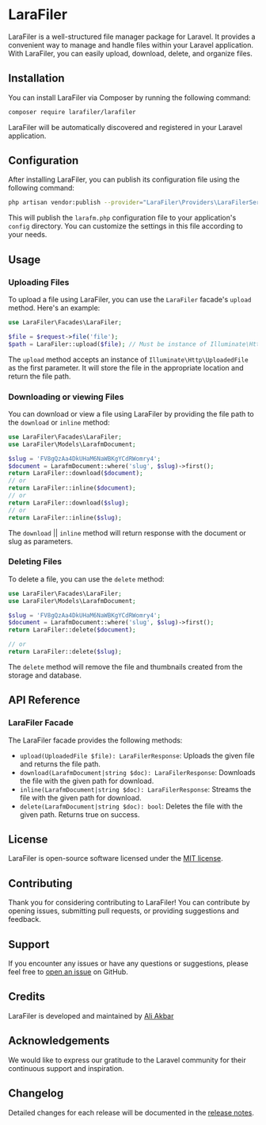 # LaraFiler

LaraFiler is a well-structured file manager package for Laravel. It provides a convenient way to manage and handle files within your Laravel application. With LaraFiler, you can easily upload, download, delete, and organize files.

## Installation

You can install LaraFiler via Composer by running the following command:

```bash
composer require larafiler/larafiler
```

LaraFiler will be automatically discovered and registered in your Laravel application.

## Configuration
After installing LaraFiler, you can publish its configuration file using the following command:

```bash
php artisan vendor:publish --provider="LaraFiler\Providers\LaraFilerServiceProvider"
```

This will publish the `larafm.php` configuration file to your application's `config` directory. You can customize the settings in this file according to your needs.

## Usage
### Uploading Files
To upload a file using LaraFiler, you can use the `LaraFiler` facade's `upload` method. Here's an example:

```php
use LaraFiler\Facades\LaraFiler;

$file = $request->file('file');
$path = LaraFiler::upload($file); // Must be instance of Illuminate\Http\UploadedFile
```

The `upload` method accepts an instance of `Illuminate\Http\UploadedFile` as the first parameter. It will store the file in the appropriate location and return the file path.

### Downloading or viewing Files
You can download or view a file using LaraFiler by providing the file path to the `download` or `inline` method:

```php
use LaraFiler\Facades\LaraFiler;
use LaraFiler\Models\LarafmDocument;

$slug = 'FV8gQzAa4DkUHaM6NaWBKgYCdRWomry4';
$document = LarafmDocument::where('slug', $slug)->first();
return LaraFiler::download($document);
// or
return LaraFiler::inline($document);
// or
return LaraFiler::download($slug);
// or
return LaraFiler::inline($slug);

```

The `download` || `inline` method will return response with the document or slug as parameters.

### Deleting Files
To delete a file, you can use the `delete` method:

```php
use LaraFiler\Facades\LaraFiler;
use LaraFiler\Models\LarafmDocument;

$slug = 'FV8gQzAa4DkUHaM6NaWBKgYCdRWomry4';
$document = LarafmDocument::where('slug', $slug)->first();
return LaraFiler::delete($document);

// or
return LaraFiler::delete($slug);
```

The `delete` method will remove the file and thumbnails created from the storage and database.

## API Reference
### LaraFiler Facade
The LaraFiler facade provides the following methods:

- `upload(UploadedFile $file): LaraFilerResponse`: Uploads the given file and returns the file path.
- `download(LarafmDocument|string $doc): LaraFilerResponse`: Downloads the file with the given path for download.
- `inline(LarafmDocument|string $doc): LaraFilerResponse`: Streams the file with the given path for download.
- `delete(LarafmDocument|string $doc): bool`: Deletes the file with the given path. Returns true on success.

## License
LaraFiler is open-source software licensed under the [MIT license](https://opensource.org/licenses/MIT).

## Contributing
Thank you for considering contributing to LaraFiler! You can contribute by opening issues, submitting pull requests, or providing suggestions and feedback.

## Support
If you encounter any issues or have any questions or suggestions, please feel free to [open an issue](https://github.com/ali5alkaf5/larafiler/issues) on GitHub.

## Credits
LaraFiler is developed and maintained by [Ali Akbar](https://github.com/ali5alkaf5)

## Acknowledgements
We would like to express our gratitude to the Laravel community for their continuous support and inspiration.

## Changelog
Detailed changes for each release will be documented in the [release notes](https://github.com/ali5alkaf5/larafiler/releases).